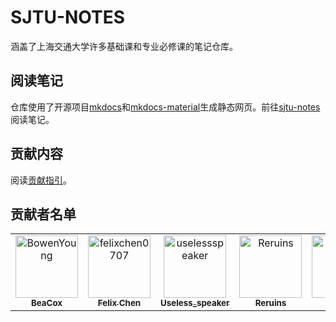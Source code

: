 # SJTU-NOTES

涵盖了上海交通大学许多基础课和专业必修课的笔记仓库。

## 阅读笔记

仓库使用了开源项目[mkdocs](https://github.com/mkdocs/mkdocs)和[mkdocs-material](https://github.com/squidfunk/mkdocs-material)生成静态网页。前往[sjtu-notes](https://notes.felixchen0707.cn/)阅读笔记。

## 贡献内容

阅读[贡献指引](https://notes.felixchen0707.cn/about/contribute/)。

## 贡献者名单

<!-- readme: collaborators,contributors -start -->
<table>
<tr>
    <td align="center">
        <a href="https://github.com/BowenYoung">
            <img src="https://avatars.githubusercontent.com/u/62268514?v=4" width="100;" alt="BowenYoung"/>
            <br />
            <sub><b>BeaCox</b></sub>
        </a>
    </td>
    <td align="center">
        <a href="https://github.com/felixchen0707">
            <img src="https://avatars.githubusercontent.com/u/99467198?v=4" width="100;" alt="felixchen0707"/>
            <br />
            <sub><b>Felix Chen</b></sub>
        </a>
    </td>
    <td align="center">
        <a href="https://github.com/uselessspeaker">
            <img src="https://avatars.githubusercontent.com/u/105629324?v=4" width="100;" alt="uselessspeaker"/>
            <br />
            <sub><b>Useless_speaker</b></sub>
        </a>
    </td>
    <td align="center">
        <a href="https://github.com/Reruins">
            <img src="https://avatars.githubusercontent.com/u/92516515?v=4" width="100;" alt="Reruins"/>
            <br />
            <sub><b>Reruins</b></sub>
        </a>
    </td>
    <td align="center">
        <a href="https://github.com/worker1h">
            <img src="https://avatars.githubusercontent.com/u/111993919?v=4" width="100;" alt="worker1h"/>
            <br />
            <sub><b>Null</b></sub>
        </a>
    </td></tr>
</table>
<!-- readme: collaborators,contributors -end -->
